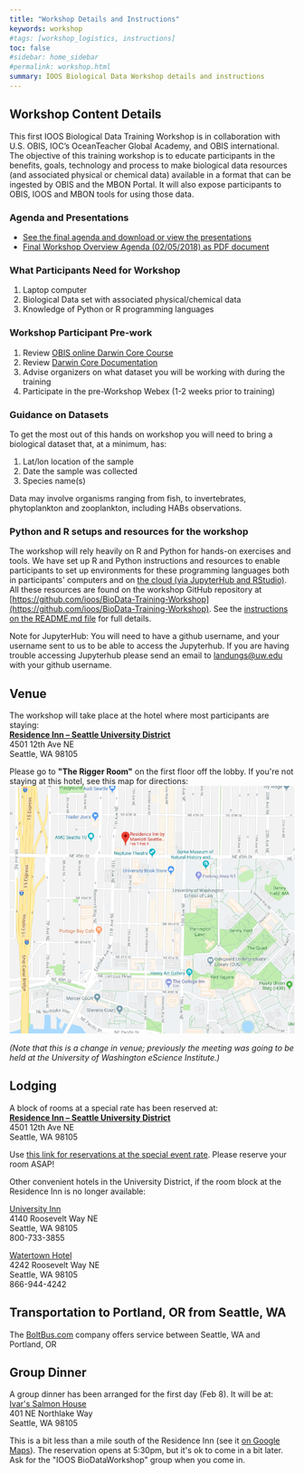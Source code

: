 ```yaml
---
title: "Workshop Details and Instructions"
keywords: workshop
#tags: [workshop_logistics, instructions]
toc: false
#sidebar: home_sidebar
#permalink: workshop.html
summary: IOOS Biological Data Workshop details and instructions
---
```



## Workshop Content Details

This first IOOS Biological Data Training Workshop is in collaboration with U.S. OBIS, IOC’s OceanTeacher Global Academy, and OBIS international. The objective of this training workshop is to educate participants in the benefits, goals, technology and process to make biological data resources (and associated physical or chemical data) available in a format that can be ingested by OBIS and the MBON Portal. It will also expose participants to OBIS, IOOS and MBON tools for using those data.

### Agenda and Presentations
- [See the final agenda and download or view the presentations](https://ioos.github.io/BioData-Training-Workshop/agenda-and-presentations.html)
- [Final Workshop Overview Agenda (02/05/2018) as PDF document](https://github.com/ioos/BioData-Training-Workshop/blob/gh-pages/IOOS%20BioData%20Training%20Workshop%20Overview%20AgendaFINAL.pdf)

### What Participants Need for Workshop
1. Laptop computer
2. Biological Data set with associated physical/chemical data
3. Knowledge of Python or R programming languages

### Workshop Participant Pre-work
1. Review [OBIS online Darwin Core Course](http://classroom.oceanteacher.org/course/view.php?id=315)
2. Review [Darwin Core Documentation](http://www.iobis.org/manual/darwincore/)
3. Advise organizers on what dataset you will be working with during the training
4. Participate in the pre-Workshop Webex (1-2 weeks prior to training)

### Guidance on Datasets
To get the most out of this hands on workshop you will need to bring a biological dataset that, at a minimum, has:
1. Lat/lon location of the sample
2. Date the sample was collected
3. Species name(s)

Data may involve organisms ranging from fish, to invertebrates, phytoplankton and zooplankton, including HABs observations.

### Python and R setups and resources for the workshop
The workshop will rely heavily on R and Python for hands-on exercises and tools. We have set up R and Python instructions and resources to enable participants to set up environments for these programming languages both in participants' computers and on [the cloud (via JupyterHub and RStudio)](https://ioosbiodata.cloudmaven.org). All these resources are found on the workshop GitHub repository at [https://github.com/ioos/BioData-Training-Workshop](https://github.com/ioos/BioData-Training-Workshop). See the [instructions on the README.md file](https://github.com/ioos/BioData-Training-Workshop/blob/master/README.md) for full details.

Note for JupyterHub: You will need to have a github username, and your username sent to us to be able to access the Jupyterhub. If you are having trouble accessing Jupyterhub please send an email to landungs@uw.edu with your github username.


## Venue

The workshop will take place at the hotel where most participants are staying:   
**[Residence Inn – Seattle University District](http://www.marriott.com/hotels/travel/seaud-residence-inn-seattle-university-district/)**    
4501 12th Ave NE    
Seattle, WA 98105

Please go to **"The Rigger Room"** on the first floor off the lobby. If you're not staying at this hotel, see this map for directions:   
![hotel map](./ResidenceInnHotel-Map.png)

*(Note that this is a change in venue; previously the meeting was going to be held at the University of Washington eScience Institute.)*

## Lodging

A block of rooms at a special rate has been reserved at:    
**[Residence Inn – Seattle University District](http://www.marriott.com/hotels/travel/seaud-residence-inn-seattle-university-district/)**    
4501 12th Ave NE    
Seattle, WA 98105

Use [this link for reservations at the special event rate](http://www.marriott.com/meeting-event-hotels/group-corporate-travel/groupCorp.mi?resLinkData=UW%20Biological%20Data%20Training%20Workshop%5ESEAUD%60BDTBDTA%60179.00%60USD%60false%603%602/7/18%602/10/18%601/8/18&app=resvlink&stop_mobi=yes). Please reserve your room ASAP!

Other convenient hotels in the University District, if the room block at the Residence Inn is no longer available:

[University Inn](http://www.universityinnseattle.com)   
4140 Roosevelt Way NE   
Seattle, WA  98105   
800-733-3855    

[Watertown Hotel](http://www.watertownseattle.com )   
4242 Roosevelt Way NE   
Seattle, WA 98105   
866-944-4242   

## Transportation to Portland, OR from Seattle, WA

The [BoltBus.com](https://www.boltbus.com/) company offers service between Seattle, WA and Portland, OR

## Group Dinner

A group dinner has been arranged for the first day (Feb 8). It will be at:    
[Ivar's Salmon House](https://www.ivars.com/locations/salmon-house)    
401 NE Northlake Way    
Seattle, WA 98105

This is a bit less than a mile south of the Residence Inn (see it [on Google Maps](https://goo.gl/maps/CfXd1a5QeBB2)). The reservation opens at 5:30pm, but it's ok to come in a bit later. Ask for the "IOOS BioDataWorkshop" group when you come in.
